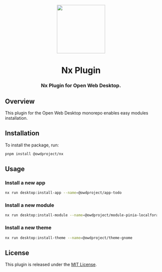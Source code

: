 <p align="center">
  <img width="160" height="160" src="https://avatars.githubusercontent.com/u/65117737?s=160&v=4" />
</p>
<h1 align="center">Nx Plugin</h1>
<h3 align="center">
  Nx Plugin for Open Web Desktop.
</h3>

## Overview

This plugin for the Open Web Desktop monorepo enables easy modules installation.

## Installation

To install the package, run:

```bash
pnpm install @owdproject/nx
```

## Usage

### Install a new app

```bash
nx run desktop:install-app --name=@owdproject/app-todo
```

### Install a new module

```bash
nx run desktop:install-module --name=@owdproject/module-pinia-localforage
```

### Install a new theme

```bash
nx run desktop:install-theme --name=@owdproject/theme-gnome
```

## License

This plugin is released under the [MIT License](LICENSE).

